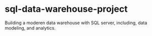 # sql-data-warehouse-project
Building a moderen data warehouse with SQL server, including, data modeling, and analytics.
